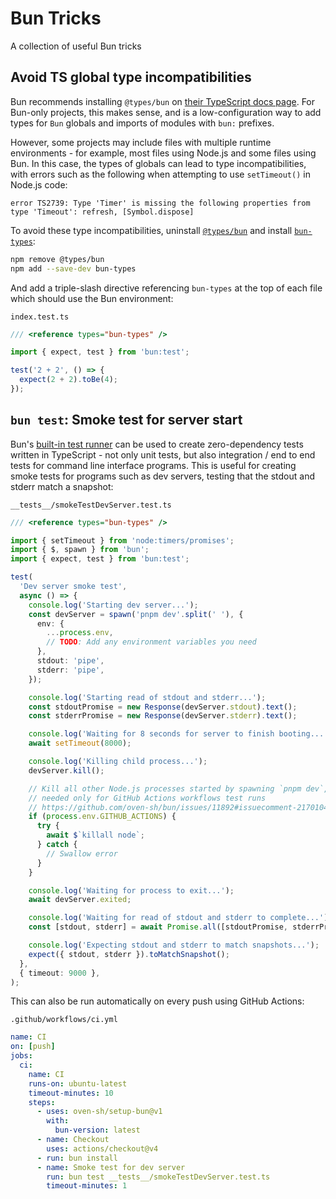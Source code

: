 # Bun Tricks

A collection of useful Bun tricks

## Avoid TS global type incompatibilities

Bun recommends installing `@types/bun` on [their TypeScript docs page](https://bun.sh/docs/typescript). For Bun-only projects, this makes sense, and is a low-configuration way to add types for `Bun` globals and imports of modules with `bun:` prefixes.

However, some projects may include files with multiple runtime environments - for example, most files using Node.js and some files using Bun. In this case, the types of globals can lead to type incompatibilities, with errors such as the following when attempting to use `setTimeout()` in Node.js code:

```
error TS2739: Type 'Timer' is missing the following properties from type 'Timeout': refresh, [Symbol.dispose]
```

To avoid these type incompatibilities, uninstall [`@types/bun`](https://www.npmjs.com/package/@types/bun) and install [`bun-types`](https://www.npmjs.com/package/bun-types):

```bash
npm remove @types/bun
npm add --save-dev bun-types
```

And add a triple-slash directive referencing `bun-types` at the top of each file which should use the Bun environment:

`index.test.ts`

```ts
/// <reference types="bun-types" />

import { expect, test } from 'bun:test';

test('2 + 2', () => {
  expect(2 + 2).toBe(4);
});
```

## `bun test`: Smoke test for server start

Bun's [built-in test runner](https://bun.sh/docs/cli/test) can be used to create zero-dependency tests written in TypeScript - not only unit tests, but also integration / end to end tests for command line interface programs. This is useful for creating smoke tests for programs such as dev servers, testing that the stdout and stderr match a snapshot:

`__tests__/smokeTestDevServer.test.ts`

```ts
/// <reference types="bun-types" />

import { setTimeout } from 'node:timers/promises';
import { $, spawn } from 'bun';
import { expect, test } from 'bun:test';

test(
  'Dev server smoke test',
  async () => {
    console.log('Starting dev server...');
    const devServer = spawn('pnpm dev'.split(' '), {
      env: {
        ...process.env,
        // TODO: Add any environment variables you need
      },
      stdout: 'pipe',
      stderr: 'pipe',
    });

    console.log('Starting read of stdout and stderr...');
    const stdoutPromise = new Response(devServer.stdout).text();
    const stderrPromise = new Response(devServer.stderr).text();

    console.log('Waiting for 8 seconds for server to finish booting...');
    await setTimeout(8000);

    console.log('Killing child process...');
    devServer.kill();

    // Kill all other Node.js processes started by spawning `pnpm dev`,
    // needed only for GitHub Actions workflows test runs
    // https://github.com/oven-sh/bun/issues/11892#issuecomment-2170104825
    if (process.env.GITHUB_ACTIONS) {
      try {
        await $`killall node`;
      } catch {
        // Swallow error
      }
    }

    console.log('Waiting for process to exit...');
    await devServer.exited;

    console.log('Waiting for read of stdout and stderr to complete...');
    const [stdout, stderr] = await Promise.all([stdoutPromise, stderrPromise]);

    console.log('Expecting stdout and stderr to match snapshots...');
    expect({ stdout, stderr }).toMatchSnapshot();
  },
  { timeout: 9000 },
);
```

This can also be run automatically on every push using GitHub Actions:

`.github/workflows/ci.yml`

```yml
name: CI
on: [push]
jobs:
  ci:
    name: CI
    runs-on: ubuntu-latest
    timeout-minutes: 10
    steps:
      - uses: oven-sh/setup-bun@v1
        with:
          bun-version: latest
      - name: Checkout
        uses: actions/checkout@v4
      - run: bun install
      - name: Smoke test for dev server
        run: bun test __tests__/smokeTestDevServer.test.ts
        timeout-minutes: 1
```

